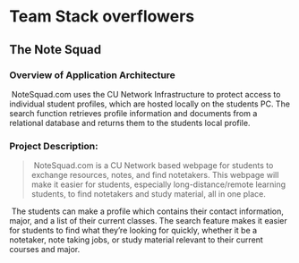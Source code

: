<h1>Team Stack overflowers</h1>

<h2>The Note Squad</h2>

<h3>Overview of Application Architecture</h3>  

<p>&nbsp;NoteSquad.com uses the CU Network Infrastructure to protect access to individual student profiles, which are hosted locally on the students PC. The search function retrieves profile information and documents from a relational database and returns them to the students local profile.</p> 


<h3>Project Description:</h3>

><p>&nbsp;NoteSquad.com is a CU Network based webpage for students to exchange resources, notes, and find notetakers. This webpage will make it easier for students, especially long-distance/remote learning students, to find notetakers and study material, all in one place.</p>

<p>&nbsp;The students can make a profile which contains their contact information, major, and a list of their current classes. The search feature makes it easier for students to find what they’re looking for quickly, whether it be a notetaker, note taking jobs, or study material relevant to their current courses and major.</p>
